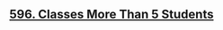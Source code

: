 ## [596. Classes More Than 5 Students](https://leetcode.com/problems/classes-more-than-5-students)



